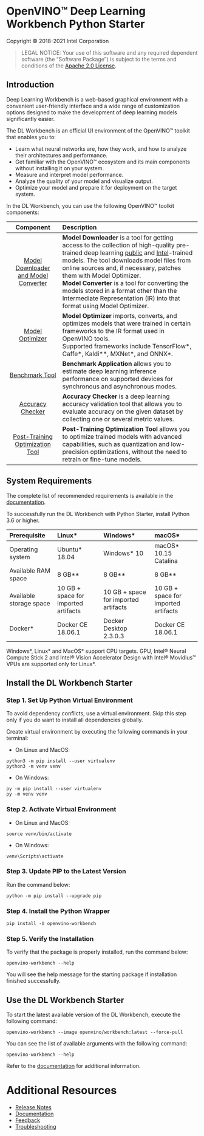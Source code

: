 # OpenVINO™ Deep Learning Workbench Python Starter

Copyright © 2018-2021 Intel Corporation

> LEGAL NOTICE: Your use of this software and any required dependent software (the “Software Package”) is subject to the terms and conditions of the [Apache 2.0 License](https://www.apache.org/licenses/LICENSE-2.0.html).

## Introduction

Deep Learning Workbench is a web-based graphical environment with a convenient user-friendly interface and a wide range of customization options designed to make the development of deep learning models significantly easier. 

The DL Workbench is an official UI environment of the OpenVINO™ toolkit that enables you to:

- Learn what neural networks are, how they work, and how to analyze their architectures and performance.
- Get familiar with the OpenVINO™ ecosystem and its main components without installing it on your system.
- Measure and interpret model performance.
- Analyze the quality of your model and visualize output.
- Optimize your model and prepare it for deployment on the target system.

In the DL Workbench, you can use the following OpenVINO™ toolkit components:

Component  |                 Description 
|:------------------:|:------------------|
| [Model Downloader and Model Converter](https://docs.openvinotoolkit.org/latest/omz_tools_downloader.html)| **Model Downloader** is a tool for getting access to the collection of high-quality pre-trained deep learning [public](https://docs.openvinotoolkit.org/latest/omz_models_group_public.html) and [Intel](https://docs.openvinotoolkit.org/latest/omz_models_group_intel.html)-trained models. The tool downloads model files from online sources and, if necessary, patches them with Model Optimizer. <br> **Model Converter** is a tool for converting the models stored in a format other than the Intermediate Representation (IR) into that format using Model Optimizer. |
| [Model Optimizer](https://docs.openvinotoolkit.org/latest/openvino_docs_MO_DG_Deep_Learning_Model_Optimizer_DevGuide.html) |**Model Optimizer** imports, converts, and optimizes models that were trained in certain frameworks to the IR format used in OpenVINO tools. <br>Supported frameworks include TensorFlow\*, Caffe\*, Kaldi*\*, MXNet\*, and ONNX\*.  
| [Benchmark Tool](https://docs.openvinotoolkit.org/latest/openvino_inference_engine_tools_benchmark_tool_README.html)| **Benchmark Application** allows you to estimate deep learning inference performance on supported devices for synchronous and asynchronous modes.   
| [Accuracy Checker](https://docs.openvinotoolkit.org/latest/omz_tools_accuracy_checker.html) |**Accuracy Checker**  is a deep learning accuracy validation tool that allows you to evaluate accuracy on the given dataset by collecting one or several metric values. 
| [Post-Training Optimization Tool](https://docs.openvinotoolkit.org/latest/pot_README.html)|**Post-Training Optimization Tool** allows you to optimize trained models with advanced capabilities, such as quantization and low-precision optimizations, without the need to retrain or fine-tune models.                               |


## System Requirements

The complete list of recommended requirements is available in the [documentation](https://docs.openvinotoolkit.org/latest/workbench_docs_Workbench_DG_Prerequisites.html).

To successfully run the DL Workbench with Python Starter, install Python 3.6 or higher.

Prerequisite | Linux* | Windows* | macOS*
:----- | :----- |:----- |:-----
Operating system|Ubuntu\* 18.04|Windows\* 10 | macOS\* 10.15 Catalina
Available RAM space| 8 GB\** | 8 GB\** | 8 GB\**
Available storage space| 10 GB + space for imported artifacts| 10 GB + space for imported artifacts| 10 GB + space for imported artifacts
Docker\*| Docker CE 18.06.1 | Docker Desktop 2.3.0.3|Docker CE 18.06.1

Windows*, Linux* and MacOS* support CPU targets. GPU, Intel® Neural Compute Stick 2 and Intel® Vision Accelerator Design with Intel® Movidius™ VPUs are supported only for Linux*.

## Install the DL Workbench Starter

### Step 1. Set Up Python Virtual Environment

To avoid dependency conflicts, use a virtual environment. Skip this step only if you do want to install all dependencies globally.

Create virtual environment by executing the following commands in your terminal:

* On Linux and MacOS:
```
python3 -m pip install --user virtualenv
python3 -m venv venv
```
* On Windows:
```
py -m pip install --user virtualenv
py -m venv venv
```
### Step 2. Activate Virtual Environment

* On Linux and MacOS:
```
source venv/bin/activate
```
* On Windows:
```
venv\Scripts\activate
```

### Step 3. Update PIP to the Latest Version
Run the command below:

```
python -m pip install --upgrade pip
```
### Step 4. Install the Python Wrapper
```
pip install -U openvino-workbench
```
### Step 5. Verify the Installation

To verify that the package is properly installed, run the command below:
```
openvino-workbench --help
```
You will see the help message for the starting package if installation finished successfully.

## Use the DL Workbench Starter

To start the latest available version of the DL Workbench, execute the following command:

```
openvino-workbench --image openvino/workbench:latest --force-pull
```

You can see the list of available arguments with the following command:
```
openvino-workbench --help
```

Refer to the [documentation](https://docs.openvinotoolkit.org/latest/workbench_docs_Workbench_DG_Introduction.html) for additional information.

# Additional Resources
* [Release Notes](https://software.intel.com/content/www/us/en/develop/articles/openvino-relnotes.html)
* [Documentation](https://docs.openvinotoolkit.org/latest/workbench_docs_Workbench_DG_Introduction.html)
* [Feedback](https://community.intel.com/t5/Intel-Distribution-of-OpenVINO/bd-p/distribution-openvino-toolkit)
* [Troubleshooting](https://community.intel.com/t5/Intel-Distribution-of-OpenVINO/bd-p/distribution-openvino-toolkit)
